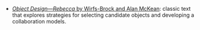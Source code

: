 - [*Object Design—Rebecca* by Wirfs-Brock and Alan McKean](https://www.informit.com/promotions/object-design-142314): classic text that explores strategies for selecting candidate objects and developing a collaboration models.
    
